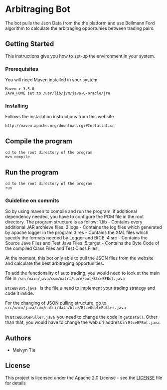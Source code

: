 # Arbitraging Bot

The bot pulls the Json Data from the the platform and use Bellmann Ford algorithm to calculate the arbitraging opportunies between trading pairs. 

## Getting Started

This instructions give you how to set-up the environment in your system.

### Prerequisites

You will need Maven installed in your system.


```
Maven > 3.5.0 
JAVA_HOME set to /usr/lib/jvm/java-8-oracle/jre
```

### Installing
Follows the installation instructions from this website
```
http://maven.apache.org/download.cgi#Installation
```
## Compile the program 
```
cd to the root directory of the program
mvn compile
```

## Run the program

```
cd to the root directory of the program
run
```
### Guideline on commits
So by using maven to compile and run the program, if additional dependency needed, you have to configure the POM file in the root directory.
The program structure is as follow:
1.lib - Contains every additional JAR archieve files.
2.logs - Contains the log files which generated by apache logger in the program
3.res - Contains the XML files which specify the formats needed by Logger and BtCE.
4.src - Contains the Source Jave Files and Test Java Files.
5.target - Contains the Byte Code of the compiled Class Files and Test Class Files.

At the moment, this bot only able to pull the JSON files from the website and calculate the best arbitraging opportunities.

To add the functionality of auto trading, you would need to look at the main file in ``` /src/main/java/com/natri/core/bot/BtceBFBot.java ```

```BtceBFBot.java ``` is the file u need to implement your trading strategy and code it inside. 

For the changing of JSON pulling structure, go to ```src/main/java/com/natri/data/btce/BtceQuotePuller.java ```

In ```BtceQuotePuller.java ```you need to change the code in ```getData()```. Other than that, you would have to change the web url address in ```BtceBFBot.java```.


## Authors

* Melvyn Tie

## License

This project is licensed under the Apache 2.0 License - see the [LICENSE](LICENSE) file for details
